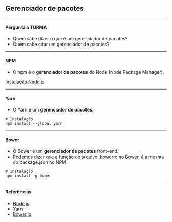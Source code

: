 ## Gerenciador de pacotes

---

#### Pergunta a TURMA

- Quem sabe dizer o que é um gerenciador de pacotes?
- Quem sabe citar um gerenciador de pacotes?

---

#### NPM

- O npm é o **gerenciador de pacotes** do Node (Node Package Manager).

[Instalação Node.js](https://nodejs.org/en/)

---

#### Yarn

- O Yarn é um **gerenciador de pacotes**.

```
# Instalação
npm install --global yarn
```

---

#### Bower

- O Bower é um **gerenciador de pacotes** front-end.
- Podemos dizer que a função do arquivo .bowerrc no Bower, é a mesma do package.json no NPM.

```
# Instalação
npm install -g bower
```

---

#### Referências

- [Node.js](https://nodejs.org/en/)
- [Yarn](https://classic.yarnpkg.com/en/)
- [Bower.io](https://bower.io/)
